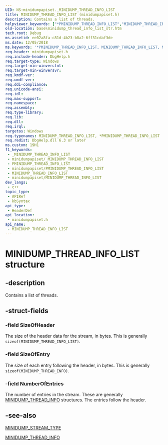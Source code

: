 ```yaml
---
UID: NS:minidumpapiset._MINIDUMP_THREAD_INFO_LIST
title: MINIDUMP_THREAD_INFO_LIST (minidumpapiset.h)
description: Contains a list of threads.
helpviewer_keywords: ["*PMINIDUMP_THREAD_INFO_LIST","MINIDUMP_THREAD_INFO_LIST","MINIDUMP_THREAD_INFO_LIST structure","PMINIDUMP_THREAD_INFO_LIST","PMINIDUMP_THREAD_INFO_LIST structure pointer","_MINIDUMP_THREAD_INFO_LIST","base.minidump_thread_info_list_str","minidumpapiset/MINIDUMP_THREAD_INFO_LIST","minidumpapiset/PMINIDUMP_THREAD_INFO_LIST"]
old-location: base\minidump_thread_info_list_str.htm
tech.root: Debug
ms.assetid: ee02a8fa-c81d-4b23-b8a2-6ff31cdaf3de
ms.date: 12/05/2018
ms.keywords: '*PMINIDUMP_THREAD_INFO_LIST, MINIDUMP_THREAD_INFO_LIST, MINIDUMP_THREAD_INFO_LIST structure, PMINIDUMP_THREAD_INFO_LIST, PMINIDUMP_THREAD_INFO_LIST structure pointer, _MINIDUMP_THREAD_INFO_LIST, base.minidump_thread_info_list_str, minidumpapiset/MINIDUMP_THREAD_INFO_LIST, minidumpapiset/PMINIDUMP_THREAD_INFO_LIST'
req.header: minidumpapiset.h
req.include-header: DbgHelp.h
req.target-type: Windows
req.target-min-winverclnt: 
req.target-min-winversvr: 
req.kmdf-ver: 
req.umdf-ver: 
req.ddi-compliance: 
req.unicode-ansi: 
req.idl: 
req.max-support: 
req.namespace: 
req.assembly: 
req.type-library: 
req.lib: 
req.dll: 
req.irql: 
targetos: Windows
req.typenames: MINIDUMP_THREAD_INFO_LIST, *PMINIDUMP_THREAD_INFO_LIST
req.redist: DbgHelp.dll 6.3 or later
ms.custom: 19H1
f1_keywords:
 - _MINIDUMP_THREAD_INFO_LIST
 - minidumpapiset/_MINIDUMP_THREAD_INFO_LIST
 - PMINIDUMP_THREAD_INFO_LIST
 - minidumpapiset/PMINIDUMP_THREAD_INFO_LIST
 - MINIDUMP_THREAD_INFO_LIST
 - minidumpapiset/MINIDUMP_THREAD_INFO_LIST
dev_langs:
 - c++
topic_type:
 - APIRef
 - kbSyntax
api_type:
 - HeaderDef
api_location:
 - minidumpapiset.h
api_name:
 - MINIDUMP_THREAD_INFO_LIST
---
```


# MINIDUMP_THREAD_INFO_LIST structure


## -description

Contains a list of threads.

## -struct-fields

### -field SizeOfHeader

The size of the header data for the stream, in bytes. This is generally 
      <code>sizeof(MINIDUMP_THREAD_INFO_LIST)</code>.

### -field SizeOfEntry

The size of each entry following the header, in bytes. This is generally 
      <code>sizeof(MINIDUMP_THREAD_INFO)</code>.

### -field NumberOfEntries

The number of entries in the stream. These are generally 
      <a href="https://docs.microsoft.com/windows/desktop/api/minidumpapiset/ns-minidumpapiset-minidump_thread_info">MINIDUMP_THREAD_INFO</a> structures. The entries 
      follow the header.

## -see-also

<a href="https://docs.microsoft.com/windows/desktop/api/minidumpapiset/ne-minidumpapiset-minidump_stream_type">MINIDUMP_STREAM_TYPE</a>



<a href="https://docs.microsoft.com/windows/desktop/api/minidumpapiset/ns-minidumpapiset-minidump_thread_info">MINIDUMP_THREAD_INFO</a>

